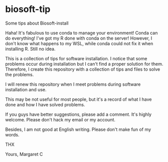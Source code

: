 # biosoft-tip
Some tips about Biosoft-install

Haha!
It's fabulous to use conda to manage your environment!
Conda can do everything!
I've got my R done with conda on the server!
However, I don't know what happens to my WSL, while conda could not fix it when installing R.
Still no idea.

This is a collection of tips for software installation.
I notice that some problems occur during installation but I can't find a proper solution for them.
Therefore, I create this repository with a collection of tips and files to solve the problems.

I will renew this repository when I meet problems during software installation and use.

This may be not useful for most people, but it's a record of what I have done and how I have solved problems.

If you guys have better suggestions, please add a comment. It's highly welcome.
Please don't hack my email or my account.

Besides, I am not good at English writing. Please don't make fun of my words.

THX

Yours,
Margaret C
